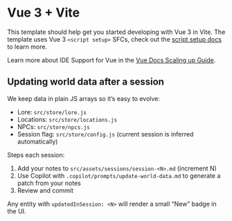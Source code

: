 # Vue 3 + Vite

This template should help get you started developing with Vue 3 in Vite. The template uses Vue 3 `<script setup>` SFCs, check out the [script setup docs](https://v3.vuejs.org/api/sfc-script-setup.html#sfc-script-setup) to learn more.

Learn more about IDE Support for Vue in the [Vue Docs Scaling up Guide](https://vuejs.org/guide/scaling-up/tooling.html#ide-support).

## Updating world data after a session

We keep data in plain JS arrays so it’s easy to evolve:

- Lore: `src/store/lore.js`
- Locations: `src/store/locations.js`
- NPCs: `src/store/npcs.js`
- Session flag: `src/store/config.js` (current session is inferred automatically)

Steps each session:
1) Add your notes to `src/assets/sessions/session-<N>.md` (increment N)
2) Use Copilot with `.copilot/prompts/update-world-data.md` to generate a patch from your notes
3) Review and commit

Any entity with `updatedInSession: <N>` will render a small “New” badge in the UI.

